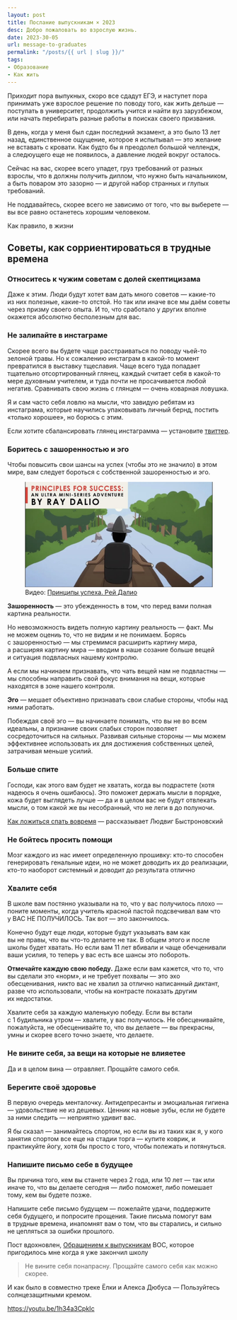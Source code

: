 ```yaml
---
layout: post
title: Послание выпускникам × 2023
desc: Добро пожаловать во взрослую жизнь.
date: 2023-30-05
url: message-to-graduates
permalink: "/posts/{{ url | slug }}/"
tags:
- Образование
- Как жить
---
```

Приходит пора выпукных, скоро все сдадут ЕГЭ, и наступет пора принимать уже взрослое решение по поводу того, как жить дельше — поступать в университет, продолжить учится и найти вуз зарузбежом, или начать перебирать разные работы в поисках своего призвания.

В день, когда у меня был сдан последний экзамент, а это было 13 лет назад, единственное ощущение, которое я испытывал — это желание не вставать с кровати. Как будто бы я преодолел большой челлендж, а следюущего еще не появилось, а давление людей вокруг осталось.

Сейчас на вас, скорее всего упадет, груз требований от разных взрослы, что в должны получить диплом, что нужно быть начальником, а быть поваром это зазорно — и другой набор странных и глупых требований.

Не поддавайтесь, скорее всего не зависимо от того, что вы выберете — вы все равно останетесь хорошим человеком.

Как правило, в жизни 

## Советы, как сорриентироваться в трудные времена

### Относитесь к чужим советам с долей скептицизама
Даже к этим. Люди будут хотет вам дать много советов — какие-то из них полезные, какие-то отстой. Но так или иначе все мы даём советы через призму своего опыта. И то, что сработало у других вполне окажется абсолютно бесполезным для вас. 

### Не залипайте в инстаграме
Скорее всего вы будете чаще расстраиваться по поводу чьей-то зелоной травы. Но к сожалению инстаграм в какой-то момент превратился в выставку тщеславия. Чаще всего туда попадает тщательно отсортированный глянец, каждый считает себя в какой-то мере духовным учителем, и туда почти не просачивается любой негатив. Сравнивать свою жизнь с глянцем — очень коварная ловушка. 

Я и сам часто себя ловлю на мысли, что завидую ребятам из инстаграма, которые научились упаковывать личный бернд, постить «только хорошее», но борюсь с этим. 

Если хотите сбалансировать глянец инстаграмма — установите [твиттер](https://twitter.com/). 

### Боритесь с зашоренностью и эго

Чтобы повысить свои шансы на успех (чтобы это не значило) в этом мире, вам следует бороться с собственной зашоренностью и эго.

<figure class="aside"><a href="https://youtu.be/vKXk2Yhm58o"><img src="/assets/img/dalio-principles.jpg" alt="Обложка видео Принципы Рея Далио" /></a><figcaption>Видео: <a href="https://youtu.be/vKXk2Yhm58o">Принципы успеха. Рей Далио</a></figcaption></figure>

**Зашоренность** — это убежденность в том, что перед вами полная картина реальности. 

Но невозможность видеть полную картину реальность — факт. Мы не можем оцениь то, что не видим и не понимаем. Борясь с зашоренностью — мы стремимся расширить картину мира, а расширяя картину мира — вводим в наше созание больше вещей и ситуация подвласных нашему контролю. 

А если мы начинаем признавать, что чать вещей нам не подвластны — мы способны направить свой фокус внимания на вещи, которые находятся в зоне нашего контроля. 


**Эго** — мешает объективно признавать свои слабые стороны, чтобы над ними работать. 

Побеждая своё эго — вы начинаете понимать, что вы не во всем идеальны, а признание своих слабых сторон позволяет сосредоточиться на сильных. Развивая сильные стороны — мы можем эффективнее использовать их для достижения собственных целей, затрачивая меньше усилий.


### Больше спите

Господи, как этого вам будет не хватать, когда вы подрастете (хотя надеюсь я очень ошибаюсь).
Это поможет держать мысли в порядке, кожа будет выглядеть лучше — да и в целом вас не будут отвлекать мысли, о том какой же вы несобранный, что не леги в до полуночи.

<p class="aside"><a href="https://us9.campaign-archive.com/?u=4792a92d9a9a009fb843c130e&id=ea8a2a80e5">Как ложиться спать вовремя</a> — рассказывает Людвиг Быстроновский</p>

### Не бойтесь просить помощи
Мозг каждого из нас имеет определенную прошивку: кто-то способен генерировать генальные идеи, но не может доводить их до реализации, кто-то наоборот системный и доводит до результата отлично



### Хвалите себя
В школе вам постянно указывали на то, что у вас получилось плохо — поните моменты, когда учитель красной пастой подсвечивал вам что у ВАС НЕ ПОЛУЧИЛОСЬ. Так вот — это закончилось. 

Конечно будут еще люди, которые будут указывать вам как вы не правы, что вы что-то делаете не так. В общем этого и после школы будет хватать. Но если вам 11 лет вбивали и чаще обечценивали ваши усилия, то теперь у вас есть все шансы это побороть.

**Отмечайте каждую свою победу.** Даже если вам кажется, что то, что вы сделали это «норм», и не требует похвалы — это эхо обесценивания, никто вас не хвалил за отлично написанный диктант, разве что использовали, чтобы на контрасте показать другим их недостатки. 

Хвалите себя за каждую маленькую победу. Если вы встали с 1 будильника утром — хвалите, у вас получилось.
Не обесценивайте, пожалуйста, не обесценивайте то, что вы делаете — вы прекрасны, умны и скорее всего точно знаете, что делаете.

### Не вините себя, за вещи на которые не влияетее
Да и в целом вина — отравляет. Прощайте самого себя.

###  Берегите своё здоровье 
В первую очередь менталочку. Антидепресанты и эмоциальная гигиена — удовольствие не из дешевых.
Ценник на новые зубы, если не будете за ними следить — неприятно удивит вас. 

Я бы сказал — занимайтесь спортом, но если вы из таких как я, у кого занятия спортом все еще на стадии торга — купите коврик, и практикуйте йогу, хотя бы просто с того, чтобы полежать и потянуться. 

### Напишите письмо себе в будущее
Вы причина того, кем вы станете через 2 года, или 10 лет — так или иначе то, что вы делаете сегодня — либо поможет, либо помешает тому, кем вы будете позже. 

Напишите себе письмо будущем — пожелайте удачи, поддержите себя будущего, и попросите прощения. Такие письма помогут вам в трудные времена, инапомнят вам о том, что вы старались, и сильно не цепляться за ошибки прошлого.

<p class="aside">Пост вдохновлен, <a href="https://w-o-s.ru/article/14654">Обращением к выпускникам</a> ВОС, которое пригодилось мне когда я уже закончил школу</p>

> Не вините себя понапрасну. Прощайте самого себя как можно скорее.

И как было в совместно треке Ёлки и Алекса Дюбуса — Пользуйтесь солнцезащитными кремом.


https://youtu.be/1h34a3CpkIc
